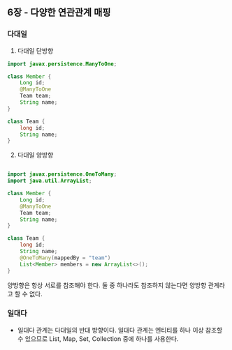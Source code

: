 ## 6장 - 다양한 연관관계 매핑
### 다대일
1. 다대일 단방향
```java
import javax.persistence.ManyToOne;

class Member {
    Long id;
    @ManyToOne
    Team team;
    String name;
}

class Team {
    long id;
    String name;
}
```
2. 다대일 양방향

```java

import javax.persistence.OneToMany;
import java.util.ArrayList;

class Member {
    Long id;
    @ManyToOne
    Team team;
    String name;
}

class Team {
    long id;
    String name;
    @OneToMany(mappedBy = "team")
    List<Member> members = new ArrayList<>();
}
```
양방향은 항상 서로를 참조해야 한다. 둘 중 하나라도 참조하지 않는다면 양방향 관계라고 할 수 없다.
### 일대다  
- 일대다 관계는 다대일의 반대 방향이다. 일대다 관계는 엔티티를 하나 이상 참조할 수 있으므로 List, Map, Set, Collection 중에 하나를 사용한다.



